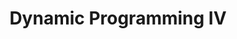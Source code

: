 ---
title: Dynamic Programming IV
number: 26
time: 2022-03-28 12:00
location: Graham Hall 210
notes:
slides_pdf: https://drive.google.com/file/d/1FYx8i6m8om2YqYy541Vg030Crqp0SEj1/view?usp=sharing
slides_ppt: https://docs.google.com/presentation/d/1xK8xq_DJVk-3ISgS6RzJsCUGdAJAaMcUyB1EVFQZZUw/edit?usp=sharing
textbook:
---